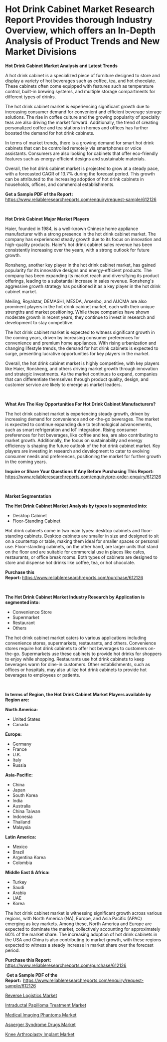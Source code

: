 <p><h1>Hot Drink Cabinet Market Research Report Provides thorough Industry Overview, which offers an In-Depth Analysis of Product Trends and New Market Divisions</h1></p><p><strong>Hot Drink Cabinet Market Analysis and Latest Trends</strong></p>
<p><p>A hot drink cabinet is a specialized piece of furniture designed to store and display a variety of hot beverages such as coffee, tea, and hot chocolate. These cabinets often come equipped with features such as temperature control, built-in brewing systems, and multiple storage compartments for different types of drinks.</p><p>The hot drink cabinet market is experiencing significant growth due to increasing consumer demand for convenient and efficient beverage storage solutions. The rise in coffee culture and the growing popularity of specialty teas are also driving the market forward. Additionally, the trend of creating personalized coffee and tea stations in homes and offices has further boosted the demand for hot drink cabinets.</p><p>In terms of market trends, there is a growing demand for smart hot drink cabinets that can be controlled remotely via smartphones or voice assistants. Consumers are also looking for cabinets that offer eco-friendly features such as energy-efficient designs and sustainable materials.</p><p>Overall, the hot drink cabinet market is projected to grow at a steady pace, with a forecasted CAGR of 13.7% during the forecast period. This growth can be attributed to the increasing adoption of hot drink cabinets in households, offices, and commercial establishments.</p></p>
<p><strong>Get a Sample PDF of the Report:&nbsp;</strong> <a href="https://www.reliableresearchreports.com/enquiry/request-sample/612126">https://www.reliableresearchreports.com/enquiry/request-sample/612126</a></p>
<p>&nbsp;</p>
<p><strong>Hot Drink Cabinet Major Market Players</strong></p>
<p><p>Haier, founded in 1984, is a well-known Chinese home appliance manufacturer with a strong presence in the hot drink cabinet market. The company has experienced steady growth due to its focus on innovation and high-quality products. Haier's hot drink cabinet sales revenue has been consistently increasing over the years, with a strong outlook for future growth.</p><p>Ronsheng, another key player in the hot drink cabinet market, has gained popularity for its innovative designs and energy-efficient products. The company has been expanding its market reach and diversifying its product offerings, leading to a substantial increase in sales revenue. Ronsheng's aggressive growth strategy has positioned it as a key player in the hot drink cabinet market.</p><p>Meiling, Royalstar, DEMASHI, MESDA, Arsenbo, and AUCMA are also prominent players in the hot drink cabinet market, each with their unique strengths and market positioning. While these companies have shown moderate growth in recent years, they continue to invest in research and development to stay competitive.</p><p>The hot drink cabinet market is expected to witness significant growth in the coming years, driven by increasing consumer preferences for convenience and premium home appliances. With rising urbanization and changing lifestyle trends, the demand for hot drink cabinets is expected to surge, presenting lucrative opportunities for key players in the market.</p><p>Overall, the hot drink cabinet market is highly competitive, with key players like Haier, Ronsheng, and others driving market growth through innovation and strategic investments. As the market continues to expand, companies that can differentiate themselves through product quality, design, and customer service are likely to emerge as market leaders.</p></p>
<p>&nbsp;</p>
<p><strong>What Are The Key Opportunities For Hot Drink Cabinet Manufacturers?</strong></p>
<p><p>The hot drink cabinet market is experiencing steady growth, driven by increasing demand for convenience and on-the-go beverages. The market is expected to continue expanding due to technological advancements, such as smart refrigeration and IoT integration. Rising consumer preferences for hot beverages, like coffee and tea, are also contributing to market growth. Additionally, the focus on sustainability and energy efficiency is shaping the future outlook of the hot drink cabinet market. Key players are investing in research and development to cater to evolving consumer needs and preferences, positioning the market for further growth in the coming years.</p></p>
<p><strong>Inquire or Share Your Questions If Any Before Purchasing This Report:</strong> <a href="https://www.reliableresearchreports.com/enquiry/pre-order-enquiry/612126">https://www.reliableresearchreports.com/enquiry/pre-order-enquiry/612126</a></p>
<p>&nbsp;</p>
<p><strong>Market Segmentation</strong></p>
<p><strong>The Hot Drink Cabinet Market Analysis by types is segmented into:</strong></p>
<p><ul><li>Desktop Cabinet</li><li>Floor-Standing Cabinet</li></ul></p>
<p><p>Hot drink cabinets come in two main types: desktop cabinets and floor-standing cabinets. Desktop cabinets are smaller in size and designed to sit on a countertop or table, making them ideal for smaller spaces or personal use. Floor-standing cabinets, on the other hand, are larger units that stand on the floor and are suitable for commercial use in places like cafes, restaurants, or office break rooms. Both types of cabinets are designed to store and dispense hot drinks like coffee, tea, or hot chocolate.</p></p>
<p><strong>Purchase this Report:&nbsp;</strong><a href="https://www.reliableresearchreports.com/purchase/612126">https://www.reliableresearchreports.com/purchase/612126</a></p>
<p>&nbsp;</p>
<p><strong>The Hot Drink Cabinet Market Industry Research by Application is segmented into:</strong></p>
<p><ul><li>Convenience Store</li><li>Supermarket</li><li>Restaurant</li><li>Others</li></ul></p>
<p><p>The hot drink cabinet market caters to various applications including convenience stores, supermarkets, restaurants, and others. Convenience stores require hot drink cabinets to offer hot beverages to customers on-the-go. Supermarkets use these cabinets to provide hot drinks for shoppers to enjoy while shopping. Restaurants use hot drink cabinets to keep beverages warm for dine-in customers. Other establishments, such as offices or hospitals, may also utilize hot drink cabinets to provide hot beverages to employees or patients.</p></p>
<p>&nbsp;</p>
<p><strong>In terms of Region, the Hot Drink Cabinet Market Players available by Region are:</strong></p>
<p>
    <p> <strong> North America: </strong>
        <ul>
            <li>United States</li>
            <li>Canada</li>
        </ul>
        </p> 
    <p> <strong> Europe: </strong>
        <ul>
            <li>Germany</li>
            <li>France</li>
            <li>U.K.</li>
            <li>Italy</li>
            <li>Russia</li>
        </ul>
        </p> 
    <p> <strong> Asia-Pacific: </strong>
        <ul>
            <li>China</li>
            <li>Japan</li>
            <li>South Korea</li>
            <li>India</li>
            <li>Australia</li>
            <li>China Taiwan</li>
            <li>Indonesia</li>
            <li>Thailand</li>
            <li>Malaysia</li>
        </ul>
        </p> 
    <p> <strong> Latin America: </strong>
        <ul>
            <li>Mexico</li>
            <li>Brazil</li>
            <li>Argentina Korea</li>
            <li>Colombia</li>
        </ul>
        </p> 
    <p> <strong> Middle East & Africa: </strong>
        <ul>
            <li>Turkey</li>
            <li>Saudi</li>
            <li>Arabia</li>
            <li>UAE</li>
            <li>Korea</li>
        </ul>
    </p>
    </p>
<p><p>The hot drink cabinet market is witnessing significant growth across various regions, with North America (NA), Europe, and Asia Pacific (APAC) emerging as key markets. Among these, North America and Europe are expected to dominate the market, collectively accounting for approximately 60% of the market share. The increasing adoption of hot drink cabinets in the USA and China is also contributing to market growth, with these regions expected to witness a steady increase in market share over the forecast period.</p></p>
<p><strong>Purchase this Report: </strong><a href="https://www.reliableresearchreports.com/purchase/612126">https://www.reliableresearchreports.com/purchase/612126</a></p>
<p>&nbsp;<strong>Get a Sample PDF of the Report:&nbsp;&nbsp;</strong><a href="https://www.reliableresearchreports.com/enquiry/request-sample/612126">https://www.reliableresearchreports.com/enquiry/request-sample/612126</a></p>
<p><strong></strong></p>
<p><p><a href="https://medium.com/@adrainratke/reverse-logistics-market-size-market-outlook-and-market-forecast-2024-to-2031-6ac5e49ffe6d">Reverse Logistics Market</a></p><p><a href="https://medium.com/@adrainratke/intraductal-papilloma-treatment-market-comprehensive-assessment-by-type-application-and-60af776676f0">Intraductal Papilloma Treatment Market</a></p><p><a href="https://medium.com/@adrainratke/medical-imaging-phantoms-market-report-reveals-the-latest-trends-and-growth-opportunities-of-this-b596b7e7784b">Medical Imaging Phantoms Market</a></p><p><a href="https://medium.com/@adrainratke/asperger-syndrome-drugs-market-competitive-analysis-market-trends-and-forecast-to-2031-dfb2cb9db864">Asperger Syndrome Drugs Market</a></p><p><a href="https://github.com/ruddyyedelwadw/Market-Research-Report-List-1/blob/main/knee-arthroplasty-implant-market.md">Knee Arthroplasty Implant Market</a></p></p>